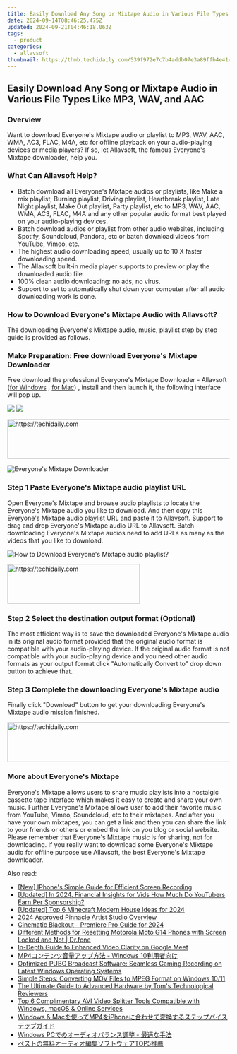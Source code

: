 ```yaml
---
title: Easily Download Any Song or Mixtape Audio in Various File Types Like MP3, WAV, and AAC
date: 2024-09-14T08:46:25.475Z
updated: 2024-09-21T04:46:18.063Z
tags:
  - product
categories:
  - allavsoft
thumbnail: https://thmb.techidaily.com/539f972e7c7b4addb07e3a89ffb4e4144a7b4457b986101fff5666cceaefdc5c.jpg
---
```


## Easily Download Any Song or Mixtape Audio in Various File Types Like MP3, WAV, and AAC

### Overview

Want to download Everyone's Mixtape audio or playlist to MP3, WAV, AAC, WMA, AC3, FLAC, M4A, etc for offline playback on your audio-playing devices or media players? If so, let Allavsoft, the famous Everyone's Mixtape downloader, help you.

### What Can Allavsoft Help?

* Batch download all Everyone's Mixtape audios or playlists, like Make a mix playlist, Burning playlist, Driving playlist, Heartbreak playlist, Late Night playlist, Make Out playlist, Party playlist, etc to MP3, WAV, AAC, WMA, AC3, FLAC, M4A and any other popular audio format best played on your audio-playing devices.
* Batch download audios or playlist from other audio websites, including Spotify, Soundcloud, Pandora, etc or batch download videos from YouTube, Vimeo, etc.
* The highest audio downloading speed, usually up to 10 X faster downloading speed.
* The Allavsoft built-in media player supports to preview or play the downloaded audio file.
* 100% clean audio downloading: no ads, no virus.
* Support to set to automatically shut down your computer after all audio downloading work is done.

### How to Download Everyone's Mixtape Audio with Allavsoft?

The downloading Everyone's Mixtape audio, music, playlist step by step guide is provided as follows.

### Make Preparation: Free download Everyone's Mixtape Downloader

Free download the professional Everyone's Mixtape Downloader - Allavsoft ([for Windows](https://tools.techidaily.com/allavsoft/products/) , [for Mac](https://tools.techidaily.com/allavsoft/products/)) , install and then launch it, the following interface will pop up.

[![](https://www.allavsoft.com/how-to/../images/how-to/free-download-win.jpg)](https://tools.techidaily.com/allavsoft/products/) [![](https://www.allavsoft.com/how-to/../images/how-to/free-download-mac.jpg)](https://tools.techidaily.com/allavsoft/products/)

<!-- affiliate ads begin -->
<a href="https://unicoeye.pxf.io/c/5597632/2134490/18498" target="_top" id="2134490">
  <img src="//a.impactradius-go.com/display-ad/18498-2134490" border="0" alt="https://techidaily.com" width="728" height="90"/>
</a>
<img height="0" width="0" src="https://unicoeye.pxf.io/i/5597632/2134490/18498" style="position:absolute;visibility:hidden;" border="0" />
<!-- affiliate ads end -->

![Everyone's Mixtape Downloader](https://www.allavsoft.com/how-to/../images/allavsoft/screen-shot-600.jpg)

### Step 1 Paste Everyone's Mixtape audio playlist URL

Open Everyone's Mixtape and browse audio playlists to locate the Everyone's Mixtape audio you like to download. And then copy this Everyone's Mixtape audio playlist URL and paste it to Allavsoft. Support to drag and drop Everyone's Mixtape audio URL to Allavsoft. Batch downloading Everyone's Mixtape audios need to add URLs as many as the videos that you like to download.

![How to Download Everyone's Mixtape audio playlist?](https://www.allavsoft.com/how-to/../images/how-to/download-rtmp-video/download-rtmp-video.jpg)

<!-- affiliate ads begin -->
<a href="https://laganoo.pxf.io/c/5597632/1521325/16446" target="_top" id="1521325">
  <img src="//a.impactradius-go.com/display-ad/16446-1521325" border="0" alt="https://techidaily.com" width="300" height="90"/>
</a>
<img height="0" width="0" src="https://laganoo.pxf.io/i/5597632/1521325/16446" style="position:absolute;visibility:hidden;" border="0" />
<!-- affiliate ads end -->

### Step 2 Select the destination output format (Optional)

The most efficient way is to save the downloaded Everyone's Mixtape audio in its original audio format provided that the original audio format is compatible with your audio-playing device. If the original audio format is not compatible with your audio-playing device and you need other audio formats as your output format click "Automatically Convert to" drop down button to achieve that.

### Step 3 Complete the downloading Everyone's Mixtape audio

Finally click "Download" button to get your downloading Everyone's Mixtape audio mission finished.

<!-- affiliate ads begin -->
<a href="https://unicoeye.pxf.io/c/5597632/2148772/18498" target="_top" id="2148772">
  <img src="//a.impactradius-go.com/display-ad/18498-2148772" border="0" alt="https://techidaily.com" width="728" height="90"/>
</a>
<img height="0" width="0" src="https://unicoeye.pxf.io/i/5597632/2148772/18498" style="position:absolute;visibility:hidden;" border="0" />
<!-- affiliate ads end -->

### More about Everyone's Mixtape

Everyone's Mixtape allows users to share music playlists into a nostalgic cassette tape interface which makes it easy to create and share your own music. Further Everyone's Mixtape allows user to add their favorite music from YouTube, Vimeo, Soundcloud, etc to their mixtapes. And after you have your own mixtapes, you can get a link and then you can share the link to your friends or others or embed the link on you blog or social website. Please remember that Everyone's Mixtape music is for sharing, not for downloading. If you really want to download some Everyone's Mixtape audio for offline purpose use Allavsoft, the best Everyone's Mixtape downloader.

<ins class="adsbygoogle"
     style="display:block"
     data-ad-format="autorelaxed"
     data-ad-client="ca-pub-7571918770474297"
     data-ad-slot="1223367746"></ins>

<ins class="adsbygoogle"
     style="display:block"
     data-ad-client="ca-pub-7571918770474297"
     data-ad-slot="8358498916"
     data-ad-format="auto"
     data-full-width-responsive="true"></ins>

<span class="atpl-alsoreadstyle">Also read:</span>
<div><ul>
<li><a href="https://desktop-recording.techidaily.com/new-iphones-simple-guide-for-efficient-screen-recording/"><u>[New] IPhone's Simple Guide for Efficient Screen Recording</u></a></li>
<li><a href="https://eaxpv-info.techidaily.com/updated-in-2024-financial-insights-for-vids-how-much-do-youtubers-earn-per-sponsorship/"><u>[Updated] In 2024, Financial Insights for Vids How Much Do YouTubers Earn Per Sponsorship?</u></a></li>
<li><a href="https://on-screen-recording.techidaily.com/updated-top-6-minecraft-modern-house-ideas-for-2024/"><u>[Updated] Top 6 Minecraft Modern House Ideas for 2024</u></a></li>
<li><a href="https://extra-guidance.techidaily.com/2024-approved-pinnacle-artist-studio-overview/"><u>2024 Approved Pinnacle Artist Studio Overview</u></a></li>
<li><a href="https://extra-hints.techidaily.com/cinematic-blackout-premiere-pro-guide-for-2024/"><u>Cinematic Blackout - Premiere Pro Guide for 2024</u></a></li>
<li><a href="https://techidaily.com/different-methods-for-resetting-motorola-moto-g14-phones-with-screen-locked-and-not-drfone-by-drfone-reset-android-reset-android/"><u>Different Methods for Resetting Motorola Moto G14 Phones with Screen Locked and Not | Dr.fone</u></a></li>
<li><a href="https://extra-information.techidaily.com/in-depth-guide-to-enhanced-video-clarity-on-google-meet/"><u>In-Depth Guide to Enhanced Video Clarity on Google Meet</u></a></li>
<li><a href="https://win-web3.techidaily.com/mp4-windows-10/"><u>MP4コンテンツ音量アップ方法 - Windows 10利用者向け</u></a></li>
<li><a href="https://win-web3.techidaily.com/optimized-pubg-broadcast-software-seamless-gaming-recording-on-latest-windows-operating-systems/"><u>Optimized PUBG Broadcast Software: Seamless Gaming Recording on Latest Windows Operating Systems</u></a></li>
<li><a href="https://win-web3.techidaily.com/simple-steps-converting-mov-files-to-mpeg-format-on-windows-1011/"><u>Simple Steps: Converting MOV Files to MPEG Format on Windows 10/11</u></a></li>
<li><a href="https://hardware-reviews.techidaily.com/the-ultimate-guide-to-advanced-hardware-by-toms-technological-reviewers/"><u>The Ultimate Guide to Advanced Hardware by Tom's Technological Reviewers</u></a></li>
<li><a href="https://win-web3.techidaily.com/top-6-complimentary-avi-video-splitter-tools-compatible-with-windows-macos-and-online-services/"><u>Top 6 Complimentary AVI Video Splitter Tools Compatible with Windows, macOS & Online Services</u></a></li>
<li><a href="https://win-web3.techidaily.com/windows-and-macmp4iphone/"><u>Windows & Macを使ってMP4をiPhoneに合わせて変換するステップバイステップガイド</u></a></li>
<li><a href="https://win-web3.techidaily.com/1726026470144-windows-pc/"><u>Windows PCでのオーディオバランス調整 - 最適な手法</u></a></li>
<li><a href="https://win-web3.techidaily.com/1726028802248-top5/"><u>ベストの無料オーディオ編集ソフトウェアTOP5推薦</u></a></li>
</ul></div>

